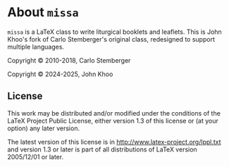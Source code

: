About `missa`
===========
`missa` is a LaTeX class to write liturgical booklets and leaflets. This is John Khoo's fork of Carlo Stemberger's original class, redesigned to support multiple languages.

Copyright © 2010-2018, Carlo Stemberger

Copyright © 2024-2025, John Khoo

License
-------
This work may be distributed and/or modified under the conditions of the
LaTeX Project Public License, either version 1.3 of this license or (at your
option) any later version.

The latest version of this license is in http://www.latex-project.org/lppl.txt
and version 1.3 or later is part of all distributions of LaTeX
version 2005/12/01 or later.
